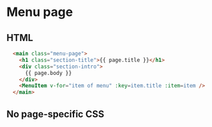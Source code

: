 # Menu page

## HTML

```html
  <main class="menu-page">
    <h1 class="section-title">{{ page.title }}</h1>
    <div class="section-intro">
      {{ page.body }}
    </div>
    <MenuItem v-for="item of menu" :key=item.title :item=item />
  </main>
```


## No page-specific CSS